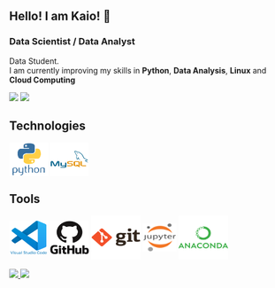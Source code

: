## Hello! I am Kaio! 👋

### Data Scientist / Data Analyst

Data Student.  
I am currently improving my skills in **Python**, **Data Analysis**, **Linux** and **Cloud Computing**

<div>

  <a href="https://www.linkedin.com/in/kaio-paulo/" target="_blank"><img src="https://img.shields.io/badge/-LinkedIn-%230077B5?style=for-the-badge&logo=linkedin&logoColor=white" target="_blank"></a> 
    <a href = "mailto:kaio.paulo50@gmail.com"><img src="https://img.shields.io/badge/-Gmail-%23333?style=for-the-badge&logo=gmail&logoColor=white" target="_blank"></a>

</div>
  
## Technologies

<div>
  <img align="center" alt="PYTHON" height="60" width="70" src="https://raw.githubusercontent.com/devicons/devicon/master/icons/python/python-original-wordmark.svg">
  <img align="center" alt="MYSQL" height="60" width="70" src="https://raw.githubusercontent.com/devicons/devicon/master/icons/mysql/mysql-original-wordmark.svg">
</div>

## Tools

<div>
  <img align="center" alt="VSCODE" height="60" width="70" src="https://raw.githubusercontent.com/devicons/devicon/master/icons/vscode/vscode-original-wordmark.svg">
  <img align="center" alt="GITHUB" height="60" width="70" src="https://raw.githubusercontent.com/devicons/devicon/master/icons/github/github-original-wordmark.svg">
  <img align="center" alt="GIT" height="80" width="90" src="https://raw.githubusercontent.com/devicons/devicon/master/icons/git/git-original-wordmark.svg">
  <img align="center" alt="JUPYTER" height="50" width="60" src="https://raw.githubusercontent.com/devicons/devicon/master/icons/jupyter/jupyter-original-wordmark.svg">
  <img align="center" alt="ANACONDA" height="80" width="90" src="https://raw.githubusercontent.com/devicons/devicon/master/icons/anaconda/anaconda-original-wordmark.svg">
</div>

<div>
  <div style="display: inline_block"><br>
  <a href="https://github.com/KaioPauloSilva">
  <img height="180em" src="https://github-readme-stats.vercel.app/api?username=KaioPauloSilva&show_icons=true&theme=tokyonight&include_all_commits=true&count_private=true"/>
  <img height="180em" src="https://github-readme-stats.vercel.app/api/top-langs/?username=KaioPauloSilva&layout=compact&langs_count=6&theme=tokyonight"/>   
</div>
  
<div style="display: inline_block"><br>
  
</div>
 
 <br>
